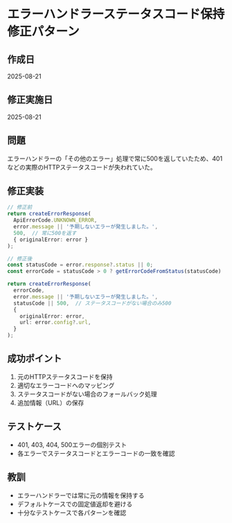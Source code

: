 # エラーハンドラーステータスコード保持修正パターン

## 作成日
2025-08-21

## 修正実施日
2025-08-21

## 問題
エラーハンドラーの「その他のエラー」処理で常に500を返していたため、401などの実際のHTTPステータスコードが失われていた。

## 修正実装
```typescript
// 修正前
return createErrorResponse(
  ApiErrorCode.UNKNOWN_ERROR,
  error.message || '予期しないエラーが発生しました。',
  500,  // 常に500を返す
  { originalError: error }
);

// 修正後
const statusCode = error.response?.status || 0;
const errorCode = statusCode > 0 ? getErrorCodeFromStatus(statusCode) : ApiErrorCode.UNKNOWN_ERROR;

return createErrorResponse(
  errorCode,
  error.message || '予期しないエラーが発生しました。',
  statusCode || 500,  // ステータスコードがない場合のみ500
  {
    originalError: error,
    url: error.config?.url,
  }
);
```

## 成功ポイント
1. 元のHTTPステータスコードを保持
2. 適切なエラーコードへのマッピング
3. ステータスコードがない場合のフォールバック処理
4. 追加情報（URL）の保存

## テストケース
- 401, 403, 404, 500エラーの個別テスト
- 各エラーでステータスコードとエラーコードの一致を確認

## 教訓
- エラーハンドラーでは常に元の情報を保持する
- デフォルトケースでの固定値返却を避ける
- 十分なテストケースで各パターンを確認